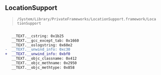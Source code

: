 ## LocationSupport

> `/System/Library/PrivateFrameworks/LocationSupport.framework/LocationSupport`

```diff

   __TEXT.__cstring: 0x1b25
   __TEXT.__gcc_except_tab: 0x1660
   __TEXT.__oslogstring: 0x60e2
-  __TEXT.__unwind_info: 0xc30
+  __TEXT.__unwind_info: 0xbf0
   __TEXT.__objc_classname: 0x412
   __TEXT.__objc_methname: 0x2950
   __TEXT.__objc_methtype: 0x858

```
